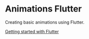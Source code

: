 # Animations Flutter

Creating basic animations using Flutter.

[Getting started with Flutter](https://hurricane-grey-9d5.notion.site/Configura-es-do-ambiente-f9a21b85808d4377aa7a0387738d83030)
